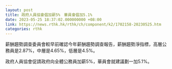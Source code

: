 ```yaml
---
layout: post
title: 政府人員協會倡加薪5%　華員會倡加5.1%
date: 2023-05-25 18:37:02.000000000 +08:00
link: https://news.rthk.hk/rthk/ch/component/k2/1702158-20230525.htm
categories: rthk
---
```


薪酬趨勢調查委員會較早前確認今年薪酬趨勢調查報告，薪酬趨勢淨指標，高層公務員是2.87%，中層是4.65%，低層是4.5%。

政府人員協會促請政府向全體公務員加薪5%，華員會就建議劃一加5.1%。
